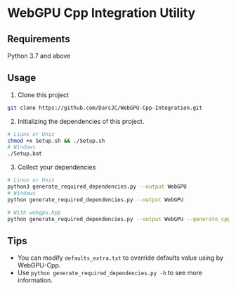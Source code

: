 # WebGPU Cpp Integration Utility

## Requirements

Python 3.7 and above

## Usage

1. Clone this project

```bash
git clone https://github.com/DarcJC/WebGPU-Cpp-Integration.git
```

2. Initializing the dependencies of this project.

```bash
# Liunx or Unix
chmod +x Setup.sh && ./Setup.sh
# Windows
./Setup.bat
```

3. Collect your dependencies

```bash
# Linux or Unix
python3 generate_required_dependencies.py --output WebGPU
# Windows
python generate_required_dependencies.py --output WebGPU

# With webgpu.hpp
python generate_required_dependencies.py --output WebGPU --generate_cpp 1
```

## Tips

- You can modify `defaults_extra.txt` to override defaults value using by WebGPU-Cpp.
- Use `python generate_required_dependencies.py -h` to see more information.
